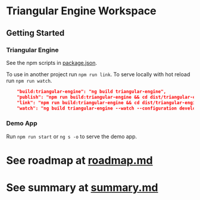 # Triangular Engine Workspace

## Getting Started

### Triangular Engine

See the npm scripts in [package.json](package.json).

To use in another project run `npm run link`.
To serve locally with hot reload run `npm run watch`.

```json
    "build:triangular-engine": "ng build triangular-engine",
    "publish": "npm run build:triangular-engine && cd dist/triangular-engine && npm publish",
    "link": "npm run build:triangular-engine && cd dist/triangular-engine && npm link",
    "watch": "ng build triangular-engine --watch --configuration development"
```

### Demo App

Run `npm run start` or `ng s -o` to serve the demo app.

# See roadmap at [roadmap.md](instructions/roadmap.md)

# See summary at [summary.md](instructions/summary.md)

